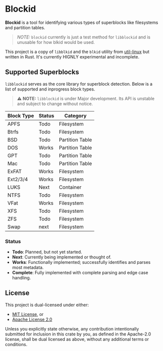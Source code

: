 # Blockid

**Blockid** is a tool for identifying various types of superblocks like filesystems and partition tables.
> *NOTE:* `blockid` currently is just a test method for `libblockid` and is unusable for how blkid would be used.

This project is a copy of `libblkid` and the `blkid` utility from [util-linux](https://github.com/util-linux/util-linux/) but written in Rust. It's currently HIGNLY experimental and incomplete.

## Supported Superblocks

`libblockid` serves as the core library for superblock detection. Below is a list of supported and inprogress block types.

> ⚠️ **NOTE:** `libblockid` is under Major development. Its API is unstable and subject to change without notice.

| Block Type | Status | Category         |
|------------|--------|------------------|
| APFS       | Todo   | Filesystem       |
| Btrfs      | Todo   | Filesystem       |
| BSD        | Todo   | Partition Table  |
| DOS        | Works   | Partition Table  |
| GPT        | Todo   | Partition Table  |
| Mac        | Todo   | Partition Table  |
| ExFAT      | Works  | Filesystem       |
| Ext2/3/4   | Works  | Filesystem       |
| LUKS       | Next   | Container        |
| NTFS       | Todo   | Filesystem       |
| VFat       | Works  | Filesystem       |
| XFS        | Todo   | Filesystem       |
| ZFS        | Todo   | Filesystem       |
| Swap        | next   | Filesystem       |

### Status

- **Todo**: Planned, but not yet started.
- **Next**: Currently being implemented or thought of.
- **Works**: Functionally implemented; successfully identifies and parses most metadata.
- **Complete**: Fully implemented with complete parsing and edge case handling.

## License

This project is dual-licensed under either:

- [MIT License](LICENSE-MIT), or
- [Apache License 2.0](LICENSE-APACHE)

Unless you explicitly state otherwise, any contribution intentionally submitted for inclusion in this crate by you, as defined in the Apache-2.0 license, shall be dual licensed as above, without any additional terms or conditions. 
